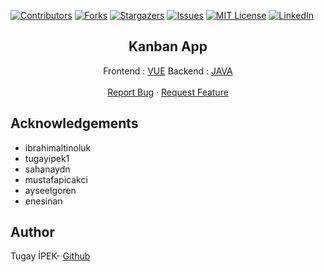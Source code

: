 [![Contributors][contributors-shield]][contributors-url]
[![Forks][forks-shield]][forks-url]
[![Stargazers][stars-shield]][stars-url]
[![Issues][issues-shield]][issues-url]
[![MIT License][license-shield]][license-url]
[![LinkedIn][linkedin-shield]][linkedin-url]
<br>

<p align="center">
  <h2 align="center">Kanban App</h2>
  <p align="center">
    Frontend : <a href="https://github.com/tugayipek1/Kanban_App_JavaVue/tree/master/frontend">VUE</a>
    Backend : <a href="https://github.com/tugayipek1/Kanban_App_JavaVue/tree/master/backend">JAVA</a>
    <br />
    <br />
    <a href="https://github.com/tugayipek1/Kanban_App_JavaVue/issues">Report Bug</a>
    ·
    <a href="https://github.com/tugayipek1/Kanban_App_JavaVue/issues">Request Feature</a>
  </p>
</p>

## Acknowledgements

- ibrahimaltinoluk
- tugayipek1
- sahanaydn
- mustafapicakci
- ayseelgoren
- enesinan

## Author
Tugay İPEK- <a href="https://github.com/tugayipek1">Github</a>

[contributors-shield]: https://img.shields.io/github/contributors/tugayipek1/Kanban_App_JavaVue.svg?style=for-the-badge
[contributors-url]: https://github.com/tugayipek1/Kanban_App_JavaVue/graphs/contributors
[forks-shield]: https://img.shields.io/github/forks/tugayipek1/Kanban_App_JavaVue.svg?style=for-the-badge
[forks-url]: https://github.com/tugayipek1/Kanban_App_JavaVue/network/members
[stars-shield]: https://img.shields.io/github/stars/tugayipek1/Kanban_App_JavaVue.svg?style=for-the-badge
[stars-url]: https://github.com/tugayipek1/Kanban_App_JavaVue/stargazers
[issues-shield]: https://img.shields.io/github/issues/tugayipek1/Kanban_App_JavaVue.svg?style=for-the-badge
[issues-url]: https://github.com/tugayipek1/Kanban_App_JavaVue/issues
[license-shield]: https://img.shields.io/github/license/tugayipek1/Kanban_App_JavaVue.svg?style=for-the-badge
[license-url]: https://github.com/tugayipek1/Kanban_App_JavaVue/blob/main/LICENSE
[linkedin-shield]: https://img.shields.io/badge/-LinkedIn-black.svg?style=for-the-badge&logo=linkedin&colorB=555
[linkedin-url]: https://www.linkedin.com/in/tugay-ipek-5523ab188

